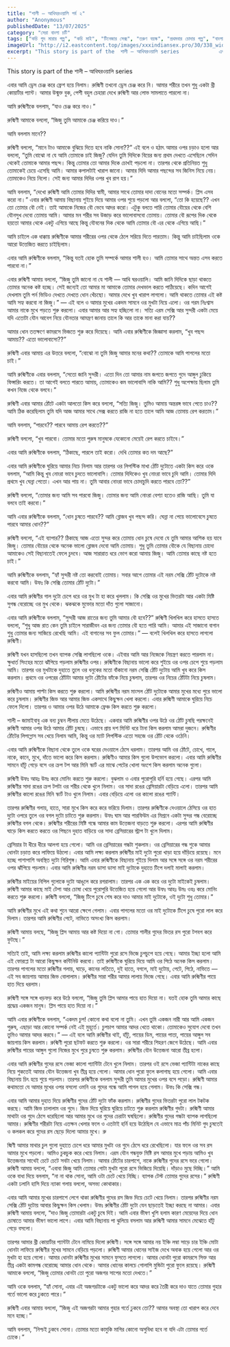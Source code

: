 ```yaml
---
title: "শালী – আধিঘরওয়ালি পর্ব ২"
author: "Anonymous"
publishedDate: "13/07/2025"
category: "সেরা বাংলা চটি"
tags: ["কচি গুদ মারার গল্প", "কচি মাই", "টিনেজার সেক্স", "তরুণ বয়স্ক", "প্রথমবার চোদার গল্প", "বাংলা চটি গল্প", "শালী জামাইবাবুর চোদন কাহিনী"]
imageUrl: "http://i2.eastcontent.top/images/xxxindiansex.pro/30/338_widely.jpg"
excerpt: "This story is part of the  শালী – আধিঘরওয়ালি series             এবার আমি ড্রেস চেঞ্জ করে ফ্রেশ হয়ে নিলাম। রুক্মিণী তখনো ড্রেস চেঞ্জ করে নি। আমার শরীরে তখন শুধু একটা থ্রী কোয়ার্টার প্যান্ট। আমার উন্মুক..."
---
```


This story is part of the 
শালী – আধিঘরওয়ালি series












এবার আমি ড্রেস চেঞ্জ করে ফ্রেশ হয়ে নিলাম। রুক্মিণী তখনো ড্রেস চেঞ্জ করে নি। আমার শরীরে তখন শুধু একটা থ্রী কোয়ার্টার প্যান্ট। আমার উন্মুক্ত বুক, পেশী বহুল চেহারা দেখে রুক্মিণী আর লোভ সামলাতে পারলো না।


আমি রুক্মিণীকে বললাম, “যাও চেঞ্জ করে নাও।”


রুক্মিণী আমাকে বললো, “জিজু তুমি আমাকে চেঞ্জ করিয়ে দাও।”


আমি বললাম মানে??


রুক্মিণী বললো, “মানে টাও আমাকে বুঝিয়ে দিতে হবে নাকি সোনা??” এই বলে ও হঠাৎ আমার ওপর চড়াও হলো আর বললো, “তুমি বোঝো না যে আমি তোমাকে চাই জিজু? যেদিন তুমি দিদিকে বিয়ের জন্য প্রথম দেখতে এসেছিলে সেদিন থেকেই তোমাকে আমার পছন্দ। কিন্তু তোমার তো আমার দিকে চোখই পড়লো না। তারপর থেকে প্রতিনিয়ত শুধু তোমাকেই চেয়ে এসেছি আমি। আমার কপালটাই খারাপ জানো। আমার দিদি আমার পছন্দের সব জিনিস নিয়ে নেয়। তোমাকেও নিয়ে নিলো। সেই জন্য আমার দিদির ওপর খুব রাগ হয়।”


আমি বললাম, “দেখো রুক্মিণী আমি তোমার দিদির স্বামী, আমার সাথে তোমার দাদা বোনের মতো সম্পর্ক। প্লিস এসব করো না।” এবার রুক্মিণী আমায় বিছানায় শুইয়ে দিয়ে আমার ওপর শুয়ে পড়লো আর বললো, “তো কি হয়েছে?? এখন তো তোমার বৌ নেই। তাই আমাকে নিজের বৌ ভেবে আদর করো। এটুকু বলতে পারি তোমার বৌয়ের থেকে বেশি যৌনসুখ দেবো তোমায় আমি। আমার মন শরীর সব উজাড় করে ভালোবাসবো তোমায়। তোমার বৌ রূপের দিক থেকে হয়তো আমার থেকে একটু এগিয়ে আছে কিন্তু যৌবনের দিক থেকে আমি তোমার বৌ এর থেকে এগিয়ে আছি।”


আমি চাইলে এক ধাক্কায় রুক্মিণীকে আমার শরীরের ওপর থেকে ঠেলে সরিয়ে দিতে পারতাম। কিন্তু আমি চাইছিলাম ওকে আরো উত্তেজিত করতে চাইছিলাম।


এবার আমি রুক্মিণীকে বললাম, “কিন্তু যতই হোক তুমি সম্পর্কে আমার শালী হও। আমি তোমার সাথে অন্তত এসব করতে পারবো না।”


এবার রুক্মিণী আমায় বললো, “জিজু তুমি জানো না যে শালী — আধি ঘরওয়ালি। আমি জানি দিদিকে ছাড়া থাকতে তোমার অনেক কষ্ট হচ্ছে। সেই জন্যেই তো আমার মা আমাকে তোমার দেখভাল করতে পাঠিয়েছে। কদিন আগেই দেখলাম তুমি পর্ন ভিডিও দেখতে দেখতে ধোন খেঁচছো। আমার দেখে খুব খারাপ লাগলো। আমি থাকতে তোমার এই কষ্ট আমি সহ্য করবো না জিজু।” — এই বলে ও আমার মুখের একদম সামনে ওর মুখটা নিয়ে এলো। ওর গরম নিঃশ্বাস আমার নাকে মুখে পড়তে শুরু করলো। এবার আমার আর সহ্য হচ্ছিলো না। সত্যি এরম সেক্সি আর সুন্দরী একটা মেয়ে যদি এতোটা যৌন আবেগ নিয়ে যৌনতার আমন্ত্রণ জানায় তালে কি আর তাকে মানা করা যায়??


আমার ধোন ততক্ষণে কামরসে ভিজতে শুরু করে দিয়েছে। আমি এবার রুক্মিণীকে জিজ্ঞাসা করলাম, “খুব পছন্দ আমায়?? এতো ভালোবাসো??”


রুক্মিণী এবার আমায় এর উত্তরে বললো, “বোঝো না তুমি জিজু আমার মনের কথা?? তোমাকে আমি পাগলের মতো চাই।”


আমি রুক্মিণীকে এবার বললাম, “সেতো জানি সুন্দরী। এতো দিন তো আমার নাম জপতে জপতে গুদে আঙ্গুল ঢুকিয়ে ফিঙ্গারিং করতে। তা আগেই বলতে পারতে আমায়, তোমাকেও কম ভালোবাসি নাকি আমি?? শুধু অপেক্ষায় ছিলাম তুমি কখন নিজে থেকে বলবে।”


রুক্মিণী এবার আমার ঠোঁটে একটা আলতো কিস করে বললো, “সত্যি জিজু। তুমিও আমায় অন্তরঙ্গ ভাবে পেতে চাও?? আমি ঠিক করেছিলাম তুমি যদি আজ আমার সাথে সেক্স করতে রাজি না হতে তালে আমি আজ তোমায় রেপ করতাম।”


আমি বললাম, “পারবে?? পারবে আমায় রেপ করতে??”


রুক্মিণী বললো, “খুব পারবো। তোমার মতো পুরুষ মানুষকে যেকোনো মেয়েই রেপ করতে চাইবে।”


এবার আমি রুক্মিণীকে বললাম, “ঠিকাছে, পারলে তাই করো। দেখি তোমার কত দম আছে?”


এবার আমি রুক্মিণীকে ঘুরিয়ে আমার নিচে নিলাম আর তারপর ওর লিপস্টিক মাখা ঠোঁট দুটোতে একটা কিস করে ওকে বললাম, “আমি কিন্তু খুব নোংরা ভাবে চুদতে ভালোবাসি। তোমার দিদিকেও খুব নোংরা ভাবে চুদি আমি। তোমার দিদি প্রথমে খুব ঘেন্না পেতো। এখন আর পায় না। তুমি আবার নোংরা ভাবে চোদাচুদি করতে পারবে তো??”


রুক্মিণী বললো, “তোমার জন্য আমি সব পারবো জিজু। তোমার জন্য আমি নোংরা বেশ্যা হতেও রাজি আছি। তুমি যা বলবে তাই করবো।”


আমি এবার রুক্মিণীকে বললাম, “ধোন চুষতে পারবে?? আমি ব্লোজব খুব পছন্দ করি। ঘেন্না না পেয়ে ভালোবেসে চুষতে পারবে আমার ধোন??”


রুক্মিণী বললো, “এই ব্যাপার?? ঠিকাছে আজ এতো সুন্দর করে তোমায় ধোন চুষে দেবো যে তুমি আমার আশিক হয় যাবে জিজু। তোমার বৌয়ের থেকে অনেক ভালো ব্লোজব দেবো আমি তোমায়। শুধু তুমি তোমার বৌকে যে বিছানায় চোদো আমাকেও সেই বিছানাতেই ফেলে চুদবে। আজ সারারাত ধরে ভোগ করো আমায় জিজু। আমি তোমার কাছে নষ্ট হতে চাই।”


আমি রুক্মিণীকে বললাম, “হ্যাঁ সুন্দরী নষ্ট তো করবোই তোমায়। সবার আগে তোমার এই নরম সেক্সি ঠোঁট দুটোকে নষ্ট করবো আমি। উফঃ কি সেক্সি তোমার ঠোঁট দুটো।”


এবার আমি রুক্মিণীর গাল দুটো চেপে ধরে ওর মুখ টা হা করে খুললাম। কি সেক্সি ওর মুখের ভিতরটা আর একটা মিষ্টি সুগন্ধ বেরোচ্ছে ওর মুখ থেকে। ঝকঝকে মুক্তোর মতো দাঁত গুলো সাজানো।


এবার আমি রুক্মিণীকে বললাম, “সুন্দরী আজ রাতের জন্য তুমি আমার বৌ হবে??” রুক্মিণী খিলখিল করে হাসতে হাসতে বললো, “শুধু আজ রাত কেন তুমি চাইলে সারাজীবন এর জন্য তোমার বৌ হতে পারি আমি। আমার এই সাজানো বাগান শুধু তোমার জন্য সাজিয়ে রেখেছি আমি। এই বাগানের সব ফুল তোমার।” — বলেই খিলখিল করে হাসতে লাগলো রুক্মিণী।


রুক্মিণী যখন হাসছিলো তখন ব্যাপক সেক্সি লাগছিলো ওকে। এইবার আমি আর নিজেকে নিয়ন্ত্রণ করতে পারলাম না। ক্ষুধার্ত সিংহের মতো ঝাঁপিয়ে পড়লাম রুক্মিণীর ওপর। রুক্মিণীকে বিছানায় ভালো করে শুইয়ে ওর ওপর চেপে শুয়ে পড়লাম আমি। তারপর ওর মুখটাকে দুহাতে তুলে ওর ধনুকের মতো বাঁকানো নরম সেক্সি ঠোঁট দুটোয় আমি খুব করে কিস করলাম। প্রথমে ওর ওপরের ঠোঁটটা আমার দুটো ঠোঁটের ফাঁকে নিয়ে চুষলাম, তারপর ওর নিচের ঠোঁটটা নিয়ে চুষলাম।


রুক্মিণীও আমায় পাল্টা কিস করতে শুরু করলো। আমি রুক্মিণীর নরম মাংসল ঠোঁট দুটোকে আমার মুখের মধ্যে পুরে ভালো করে চুষলাম। রুক্মিণীর জিভ আর আমার জিভ একসাথে কিছুক্ষন খেলা করলো। এবার রুক্মিণী আমাকে ঘুরিয়ে নিচে ফেলে দিলো। তারপর ও আমার ওপর উঠে আমাকে ফ্রেঞ্চ কিস করতে শুরু করলো।


শালী – জামাইবাবু এক বন্য চুম্বন লীলায় মেতে উঠেছে। একবার আমি রুক্মিণীর ওপর উঠে ওর ঠোঁট চুষছি পরক্ষনেই রুক্মিণী আমার ওপর উঠে আমার ঠোঁট চুষছে। এভাবে প্রায় দশ মিনিট ধরে টানা কিস করলাম আমরা দুজনে। রুক্মিণীর ঠোঁটের লিপগ্লোস সব খেয়ে নিলাম আমি, কিন্তু ওর ম্যাট লিপস্টিক এতো সহজে ওর ঠোঁট থেকে ওঠেনি।


এবার আমি রুক্মিণীকে বিছানা থেকে তুলে ওকে ঘরের দেওয়ালে ঠেসে ধরলাম। তারপর আমি ওর ঠোঁটে, চোখে, গালে, নাকে, কানে, মুখে, দাঁতে ভালো করে কিস করলাম। রুক্মিণীও আমার কিস গুলো উপভোগ করলো। এবার আমি রুক্মিণীর সামনে হাঁটু গেড়ে বসে ওর ক্রপ টপ আর মিনি স্কার্ট এর মাঝে পেটের খোলা অংশে কিস করলাম অনেক গুলো।


রুক্মিণী উফঃ আহঃ উমঃ করে মোনিং করতে শুরু করলো। বুঝলাম ও এবার পুরোপুরি হর্নি হয়ে গেছে। এরপর আমি রুক্মিণীর সাদা রঙের ক্রপ টপটা ওর শরীর থেকে খুলে নিলাম। ওর সাদা রঙের ব্রেসিয়ারটা বেড়িয়ে এলো। তারপর আমি রুক্মিণীর কালো রঙের মিনি স্কার্ট টাও খুলে নিলাম। এবার বেড়িয়ে এলো ওর কালো রঙের প্যান্টি।


তারপর রুক্মিণীর গলায়, হাতে, সারা মুখে কিস করে করে ভরিয়ে দিলাম। তারপর রুক্মিণীকে দেওয়ালে ঠেসিয়ে ওর হাত দুটো ওপরে তুলে ওর বগল দুটো চাটতে শুরু করলাম। উফঃ ঘাম আর পারফিউম এর মিশ্রনে একটা সুন্দর গন্ধ বেরোচ্ছে রুক্মিণীর বগল থেকে। রুক্মিণীর শরীরের মিষ্টি গন্ধে আমার কাম উত্তেজনা বাড়তে শুরু করলো। এরপর আমি রুক্মিণীর ঘাড়ে কিস করতে করতে ওর পিছনে দুহাত বাড়িয়ে ওর সাদা ব্রেসিয়ারের স্ট্রাপ টা খুলে দিলাম।


ব্রেসিয়ার টা ধীরে ধীরে আলগা হয়ে গেলো। আমি ওর ব্রেসিয়ারের গন্ধটা শুকলাম। ওর ব্রেসিয়ারের গন্ধ শুকে আমার ধোনটা চড়াত করে লাফিয়ে উঠলো। এবার আমি লক্ষ্য করলাম রুক্মিণীর মাই দুটো পুরো খাড়া হয়ে দাঁড়িয়ে রয়েছে। মনে হচ্ছে পাশাপাশি অবস্থিত দুটো গিরিশৃঙ্গ। আমি এবার রুক্মিণীকে বিছানায় শুইয়ে দিলাম আর সঙ্গে সঙ্গে ওর নরম শরীরের ওপর ঝাঁপিয়ে পড়লাম। এবার আমি রুক্মিণীর নরম ডাসা ডাসা মাই দুটোকে দুহাতে টিপে দলাই মালাই করলাম।


রুক্মিণীর মাইয়ের নিপিল গুলোকে দুটো আঙুলে করে রগরালাম। তারপর এক এক করে ওর দুটো মাইকেই চুষলাম। রুক্মিণী আমার কাছে মাই টেপা আর চোষা খেয়ে পুরোপুরি উত্তেজিত হয়ে গেলো আর উফঃ আহঃ উমঃ ওহঃ করে মোনিং করতে শুরু করলো। রুক্মিণী বললো, “জিজু টিপে চুষে শেষ করে দাও আমার মাই দুটোকে, ওই দুটো শুধু তোমার।”


আমি রুক্মিণীর মুখে এই কথা শুনে আরো ক্ষেপে গেলাম। এবার পাগলের মতো ওর মাই দুটোকে টিপে চুষে পুরো লাল করে দিলাম। তারপর আমি রুক্মিণীর পেটে, নাভিতে অসংখ্য কিস করলাম।


রুক্মিণী আমায় বলছে, “জিজু প্লিস আমায় আর কষ্ট দিয়ো না গো। তোমার শালীর গুদের ভিতর রস পুরো টগবগ করে ফুটছে।”


সত্যিই তাই, আমি লক্ষ্য করলাম রুক্মিণীর কালো প্যান্টিটা পুরো রসে ভিজে চুপচুপে হয়ে গেছে। আমার ইচ্ছা হলো আমি এই ফোরপ্লে টা আরো কিছুক্ষন কন্টিনিউ করবো। তাই রুক্মিণীকে ঘুরিয়ে দিয়ে আমি ওর পিঠে অনেক কিস করলাম। তারপর পাগলের মতো রুক্মিণীর গলায়, ঘাড়ে, কানের লতিতে, দুই হাতে, বগলে, মাই দুটোয়, পেটে, পিঠে, নাভিতে — এই সব জায়গায় আমার জিভ বোলালাম। রুক্মিণীর সারা শরীর আমার লালায় ভিজে গেছে। এবার আমি রুক্মিণীর পায়ে হাত দিয়ে ধরলাম।


রুক্মিণী সঙ্গে সঙ্গে ধড়ফড় করে উঠে বললো, “জিজু তুমি প্লিস আমার পায়ে হাত দিয়ো না। যতই হোক তুমি আমার কাছে শ্রদ্ধেয় একজন মানুষ। প্লিস পায়ে হাত দিয়ো না।”


আমি এবার রুক্মিণীকে বললাম, “একদম চুপ! কোনো কথা বলো না তুমি। এখন তুমি একজন নারী আর আমি একজন পুরুষ, এছাড়া আর কোনো সম্পর্ক নেই এই মুহূর্তে। চুপচাপ আমার আদর খেতে থাকো। তোমাকেও সুযোগ দেবো তখন তুমিও আমার আদর করবে।” — এই বলে আমি রুক্মিণীর থাই, হাঁটু, পায়ের ডিম, পায়ের পাতা, পায়ের আঙ্গুল সব জায়গায় কিস করলাম। রুক্মিণী পুরো ছটফট করতে শুরু করলো। ওর সারা শরীরে শিহরণ জেগে উঠেছে। আমি এবার রুক্মিণীর পায়ের আঙ্গুল গুলো নিজের মুখে পুরে চুষতে শুরু করলাম। রুক্মিণীর যৌন উত্তেজনা আরো তীব্র হলো।


এবার আমি রুক্মিণীর গুদের রসে ভেজা কালো প্যান্টিটা টেনে খুলে নিলাম। তারপর ওই রসে ভেজা প্যান্টিটা নাকের কাছে নিয়ে শুকতেই আমার যৌন উত্তেজনা খুব তীব্র হয়ে গেলো। আমার ধোন পুরো ফুলে কলাগাছ হয়ে গেলো। আমি এবার বিছানায় চিৎ হয়ে শুয়ে পড়লাম। তারপর রুক্মিণীকে বললাম সুন্দরী তুমি আমার মুখের ওপর বসে পড়ো। রুক্মিণী আমার কথামতো যে আমার মুখের ওপর বসলো ওমনি ওর গুদের গন্ধে আমি পাগল হয়ে গেলাম। উফঃ কি সেক্সি গন্ধ।


এবার আমি আমার দুহাত দিয়ে রুক্মিণীর গুদের ঠোঁট দুটো ফাঁক করলাম। রুক্মিণীর গুদের ভিতরটা পুরো লাল টকটক করছে। আমি জিভ চালালাম ওর গুদে। জিভ দিয়ে ঘুরিয়ে ঘুরিয়ে চাটতে শুরু করলাম রুক্মিণীর গুদটা। রুক্মিণী আমার মাথাটা ওর গুদে ঠেসে ধরেছিলো আর আমার মুখে ওর গুদের চেরাটা ঘষছিলো। রুক্মিণীর গুদের গন্ধটা ব্যাপক লাগছিলো আমার। রুক্মিণীর শরীরটা নিয়ে এতক্ষন খেলার ফলে ও এতটাই হর্নি হয়ে উঠেছিল যে এভাবে মাত্র পাঁচ মিনিট গুদ চুষতেই ও কলকল করে গুদের রস ছেড়ে দিলো আমার মুখে। রু


ক্মিণী আমার মাথার চুল গুলো দুহাতে চেপে ধরে আমার মুখটা ওর গুদে ঠেসে ধরে রেখেছিলো। যার ফলে ওর সব রস আমার মুখে পড়লো। আমিও চুকচুক করে খেয়ে নিলাম। এরম যৌন গন্ধযুক্ত মিষ্টি রস আমার মুখে পড়ায় আমিও খুব উত্তেজনার সাথেই চেটে চেটে সবটা খেয়ে নিলাম। আমার ঠোঁটের চারপাশে, নাকে রুক্মিণীর গুদের রসে ভরে গেলো। রুক্মিণী আমায় বললো, “এবাবা জিজু আমি তোমার গোটা মুখটা পুরো রসে ভিজিয়ে দিয়েছি। দাঁড়াও মুছে দিচ্ছি।” আমি ওকে বাধা দিয়ে বললাম, “না না থাক সোনা, আমি ওটা চেটে খেয়ে নিচ্ছি। ব্যাপক টেস্ট তোমার গুদের রসের।” রুক্মিণী একটা ঢলানি হাসি দিয়ে ন্যাকা গলায় বললো, অসভ্য কোথাকার।


এবার আমি আমার মুখের চারপাশে লেগে থাকা রুক্মিণীর গুদের রস জিভ দিয়ে চেটে খেয়ে নিলাম। তারপর রুক্মিণীর নরম সেক্সি ঠোঁট দুটোয় আবার কিছুক্ষন কিস খেলাম। উফঃ রুক্মিণীর ঠোঁট দুটো যেন ছাড়তেই ইচ্ছা করছে না আমার। এবার রুক্মিণী আমায় বললো, “দাও জিজু তোমারটা একটু চুষে দিই। আমি এবার ভীষণ খুশি হলাম কারণ মেয়েদের দিয়ে ধোন চোষাতে আমার ভীষণ ভালো লাগে। এবার আমি বিছানায় পা ঝুলিয়ে বসলাম আর রুক্মিণী আমার সামনে মেঝেতে হাঁটু গেড়ে বসলো।


তারপর আমার থ্রী কোয়ার্টার প্যান্টটা টেনে নামিয়ে দিলো রুক্মিণী। সঙ্গে সঙ্গে আমার নয় ইঞ্চি লম্বা সাড়ে চার ইঞ্চি মোটা ধোনটা লাফিয়ে রুক্মিণীর মুখের সামনে বেড়িয়ে পড়লো। রুক্মিণী আমার ধোনের সাইজ দেখে অবাক হয়ে গেলো আর ওর মুখটা হা হয়ে গেলো। আমার ধোনটা রুক্মিণীর মুখের সামনে ফুসতে লাগলো। আমার ধোনটা পুরো কামরসে সিক্ত আর তীব্র একটা কামগন্ধ বেরোচ্ছে আমার ধোন থেকে। আমার ধোনের কালচে গোলাপি মুন্ডিটা পুরো ফুলে রয়েছে। রুক্মিণী আমাকে বললো, “জিজু তোমার ধোনটা তো পুরো অজগর সাপের মতো দেখতে।”


আমি ওকে বললাম, “হ্যাঁ সোনা, এবার এই অজগরটাকে একটু ভালো করে আদর করে তৈরী করে দাও যাতে তোমার গুহার গর্তে ভালো করে ঢুকতে পারে।”


রুক্মিণী এবার আমায় বললো, “জিজু এই অজগরটা আমার গুহার গর্তে ঢুকবে তো?? আমার অবস্থা তো খারাপ করে দেবে মনে হচ্ছে।”


আমি বললাম, “নিশ্চই ঢুকবে সোনা। তোমার মতো কামুকি মাগির কোনো অসুবিধা হবে না যদি এটা তোমার গর্তে ঢোকে।”
